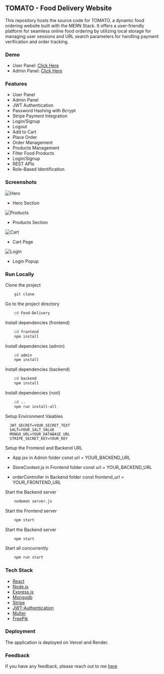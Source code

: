 ## TOMATO - Food Delivery Website

   This repository hosts the source code for TOMATO, a dynamic food ordering website built with the MERN Stack. It offers a user-friendly platform for seamless online food ordering by utilizing local storage for managing user sessions and URL search parameters for handling payment verification and order tracking.

### Demo

- User Panel: [Click Here](https://mern-food-delivery-frontend.vercel.app/)
- Admin Panel: [Click Here](https://mern-food-delivery-admin-421q.onrender.com/)

### Features

- User Panel
- Admin Panel
- JWT Authentication
- Password Hashing with Bcrypt
- Stripe Payment Integration
- Login/Signup
- Logout
- Add to Cart
- Place Order
- Order Management
- Products Management
- Filter Food Products
- Login/Signup
- REST APIs
- Role-Based Identification


### Screenshots

![Hero](https://i.ibb.co/59cwY75/food-hero.png)
- Hero Section

![Products](https://i.ibb.co/JnNQPyQ/food-products.png)
- Products Section

![Cart](https://i.ibb.co/t2LrQ8p/food-cart.png)
- Cart Page

![Login](https://i.ibb.co/s6PgwkZ/food-login.png)
- Login Popup

### Run Locally

Clone the project

```bash
    git clone 
```
Go to the project directory

```bash
    cd Food-Delivery
```
Install dependencies (frontend)

```bash
    cd frontend
    npm install
```
Install dependencies (admin)

```bash
    cd admin
    npm install
```
Install dependencies (backend)

```bash
    cd backend
    npm install
```
Install dependencies (root)

```bash
    cd ..
    npm run install-all 
```

Setup Environment Vaiables

```Make .env file in "backend" folder and store environment Variables
  JWT_SECRET=YOUR_SECRET_TEXT
  SALT=YOUR_SALT_VALUE
  MONGO_URL=YOUR_DATABASE_URL
  STRIPE_SECRET_KEY=YOUR_KEY
 ```

Setup the Frontend and Backend URL
   - App.jsx in Admin folder
      const url = YOUR_BACKEND_URL
     
  - StoreContext.js in Frontend folder
      const url = YOUR_BACKEND_URL

  - orderController in Backend folder
      const frontend_url = YOUR_FRONTEND_URL 

Start the Backend server

```bash
    nodemon server.js
```

Start the Frontend server

```bash
    npm start
```

Start the Backend server

```bash
    npm start
```

Start all concurrently

```bash
    npm run start
```

### Tech Stack
* [React](https://reactjs.org/)
* [Node.js](https://nodejs.org/en)
* [Express.js](https://expressjs.com/)
* [Mongodb](https://www.mongodb.com/)
* [Stripe](https://stripe.com/)
* [JWT-Authentication](https://jwt.io/introduction)
* [Multer](https://www.npmjs.com/package/multer)
* [FreePik](https://www.freepik.com/)

### Deployment

The application is deployed on Vercel and Render.


### Feedback

If you have any feedback, please reach out to me [here](https://www.linkedin.com/in/raghabendra779)
